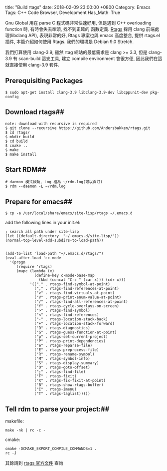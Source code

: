 title: "Build rtags"
date: 2018-02-09 23:00:00 +0800
Category: Emacs
Tags: C++ Code Browser, Development
Has_Math: True

Gnu Global 用在 parse C 程式碼非常快速好用, 但是遇到 C++ overloading function 時, 有時會失去準頭, 找不到正確的 函數定義.
[Rtags](https://github.com/Andersbakken/rtags) 採用 clang 前端處理(libclang API), 表現非常的好, Rtags 專案也與 emacs 高度整合, 提供 rtags.el 插件, 
本篇介紹如何使用 Rtags. 我們的環境是 Debian 9.0 Stretch.

我們打算使用 clang-3.9, 雖然 rtag 網站的最低需求是 clang >= 3.3, 但是
clang-3.9 有 scan-build 這支工具, 建立 compile environment 會很方便,
因此我們在這就直接使用 clang-3.9 套件.

## Prerequisiting Packages ##

	$ sudo apt-get install clang-3.9 libclang-3.9-dev libcppunit-dev pkg-config

## Download rtags##

	note: download with recursive is required
	$ git clone --recursive https://github.com/Andersbakken/rtags.git
	$ cd rtags/
	$ mkdir build
	$ cd build
	$ cmake ..
	$ make
	$ make install
	
## Start RDM##

	# daemon 模式啟動, Log 檔為 ~/rdm.log(可以自訂)
	$ rdm --daemon -L ~/rdm.log
	
## Prepare for emacs##

	$ cp -a /usr/local/share/emacs/site-lisp/rtags ~/.emacs.d
	
add the following lines in your init.el:

	; search all path under site-lisp
	(let ((default-directory  "~/.emacs.d/site-lisp/"))
    (normal-top-level-add-subdirs-to-load-path))


	(add-to-list 'load-path "~/.emacs.d/rtags/")
	(eval-after-load 'cc-mode
	  '(progn
	     (require 'rtags)
	     (mapc (lambda (x)
	             (define-key c-mode-base-map
	               (kbd (concat "C-z " (car x))) (cdr x)))
	           '(("." . rtags-find-symbol-at-point)
	             ("," . rtags-find-references-at-point)
	             ("v" . rtags-find-virtuals-at-point)
	             ("V" . rtags-print-enum-value-at-point)
	             ("/" . rtags-find-all-references-at-point)
	             ("Y" . rtags-cycle-overlays-on-screen)
	             (">" . rtags-find-symbol)
	             ("<" . rtags-find-references)
	             ("-" . rtags-location-stack-back)
	             ("+" . rtags-location-stack-forward)
	             ("D" . rtags-diagnostics)
	             ("G" . rtags-guess-function-at-point)
	             ("p" . rtags-set-current-project)
	             ("P" . rtags-print-dependencies)
	             ("e" . rtags-reparse-file)
	             ("E" . rtags-preprocess-file)
	             ("R" . rtags-rename-symbol)
	             ("M" . rtags-symbol-info)
	             ("S" . rtags-display-summary)
	             ("O" . rtags-goto-offset)
	             (";" . rtags-find-file)
	             ("F" . rtags-fixit)
	             ("X" . rtags-fix-fixit-at-point)
	             ("B" . rtags-show-rtags-buffer)
	             ("I" . rtags-imenu)
	             ("T" . rtags-taglist)))))
	
## Tell rdm to parse your project:##

makefile:

	make -nk | rc -c -

cmake:

	cmake -DCMAKE_EXPORT_COMPILE_COMMANDS=1 .
	rc -J
	
其餘請到 [rtags 官方文件](https://github.com/Andersbakken/rtags) 查詢
#



	
	


